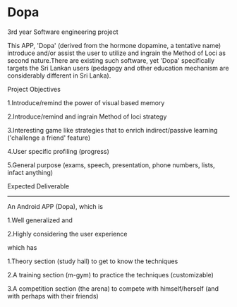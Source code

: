 # Dopa
3rd year Software engineering project

This APP, 'Dopa' (derived from the hormone dopamine, a tentative name) introduce and/or assist the user to utilize and ingrain the Method of Loci as  second nature.There are existing such software, yet 'Dopa' specifically targets the Sri Lankan users (pedagogy and other education mechanism are considerably different in Sri Lanka).

Project Objectives

1.Introduce/remind the power of visual based memory

2.Introduce/remind and ingrain Method of loci strategy

3.Interesting game like strategies that to enrich indirect/passive learning ('challenge a friend' feature)

4.User specific profiling (progress)

5.General purpose (exams, speech, presentation, phone numbers, lists, infact anything)


Expected Deliverable
*********************
An Android APP (Dopa), which is 

1.Well generalized and

2.Highly considering the user experience

which has

1.Theory section (study hall) to get to know the techniques

2.A training section (m-gym) to practice the techniques (customizable) 

3.A competition section (the arena) to compete with himself/herself (and with perhaps with their friends)
